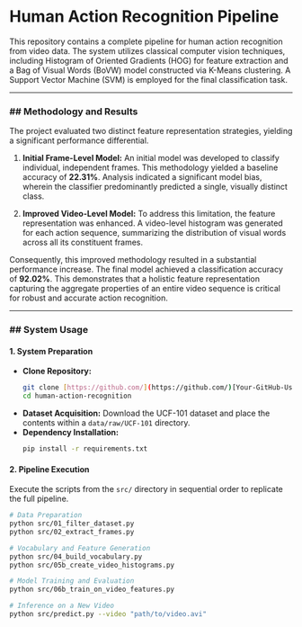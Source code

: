 # Human Action Recognition Pipeline

This repository contains a complete pipeline for human action recognition from video data. The system utilizes classical computer vision techniques, including Histogram of Oriented Gradients (HOG) for feature extraction and a Bag of Visual Words (BoVW) model constructed via K-Means clustering. A Support Vector Machine (SVM) is employed for the final classification task.

---

### ## Methodology and Results

The project evaluated two distinct feature representation strategies, yielding a significant performance differential.

1.  **Initial Frame-Level Model:** An initial model was developed to classify individual, independent frames. This methodology yielded a baseline accuracy of **22.31%**. Analysis indicated a significant model bias, wherein the classifier predominantly predicted a single, visually distinct class.

2.  **Improved Video-Level Model:** To address this limitation, the feature representation was enhanced. A video-level histogram was generated for each action sequence, summarizing the distribution of visual words across all its constituent frames.

Consequently, this improved methodology resulted in a substantial performance increase. The final model achieved a classification accuracy of **92.02%**. This demonstrates that a holistic feature representation capturing the aggregate properties of an entire video sequence is critical for robust and accurate action recognition.

---

### ## System Usage

#### 1. System Preparation

-   **Clone Repository:**
    ```bash
    git clone [https://github.com/](https://github.com/)[Your-GitHub-Username]/human-action-recognition.git
    cd human-action-recognition
    ```
-   **Dataset Acquisition:** Download the UCF-101 dataset and place the contents within a `data/raw/UCF-101` directory.
-   **Dependency Installation:**
    ```bash
    pip install -r requirements.txt
    ```

#### 2. Pipeline Execution

Execute the scripts from the `src/` directory in sequential order to replicate the full pipeline.

```bash
# Data Preparation
python src/01_filter_dataset.py
python src/02_extract_frames.py

# Vocabulary and Feature Generation
python src/04_build_vocabulary.py
python src/05b_create_video_histograms.py

# Model Training and Evaluation
python src/06b_train_on_video_features.py

# Inference on a New Video
python src/predict.py --video "path/to/video.avi"
```
